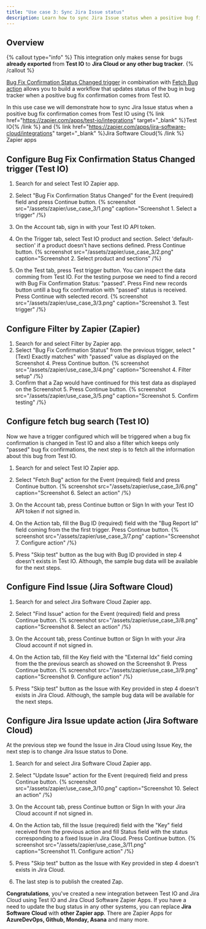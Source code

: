 ```yaml
---
title: "Use case 3: Sync Jira Issue status"
description: Learn how to sync Jira Issue status when a positive bug fix confirmation is received.
---
```


## Overview

{% callout type="info" %}
This integration only makes sense for bugs **already exported** from **Test IO** to **Jira Cloud or any other bug tracker**.
{% /callout %}

[Bug Fix Confirmation Status Changed trigger](/docs/zapier/triggers#bug-fix-confirmation-status-changed) in combination with [Fetch Bug action](/docs/zapier/actions#fetch-bug) allows you to build a workflow that updates status of the bug in bug tracker when a positive bug fix confirmation comes from Test IO.

In this use case we will demonstrate how to sync Jira Issue status when a positive bug fix confirmation comes from Test IO using {% link href="https://zapier.com/apps/test-io/integrations" target="_blank" %}Test IO{% /link %} and {% link href="https://zapier.com/apps/jira-software-cloud/integrations" target="_blank" %}Jira Software Cloud{% /link %} Zapier apps

## Configure Bug Fix Confirmation Status Changed trigger (Test IO)

1. Search for and select Test IO Zapier app.
2. Select "Bug Fix Confirmation Status Changed" for the Event (required) field and press Continue button.
   {% screenshot src="/assets/zapier/use_case_3/1.png" caption="Screenshot 1. Select a trigger" /%}

3. On the Account tab, sign in with your Test IO API token.

4. On the Trigger tab, select Test IO product and section. Select 'default-section' if a product doesn't have sections defined. Press Continue button.
   {% screenshot src="/assets/zapier/use_case_3/2.png" caption="Screenshot 2. Select product and sections" /%}

5. On the Test tab, press Test trigger button. You can inspect the data comming from Test IO. For the testing purpose we need to find a record with Bug Fix Confirmation Status: "passed". Press Find new records button untill a bug fix confirmation with "passed" status is received. Press Continue with selected record.
   {% screenshot src="/assets/zapier/use_case_3/3.png" caption="Screenshot 3. Test trigger" /%}

## Configure Filter by Zapier (Zapier)

1. Search for and select Filter by Zapier app.
2. Select "Bug Fix Confirmation Status" from the previous trigger, select "(Text) Exactly matches" with "passed" value as displayed on the Screenshot 4. Press Continue button.
   {% screenshot src="/assets/zapier/use_case_3/4.png" caption="Screenshot 4. Filter setup" /%}
3. Confirm that a Zap would have continued for this test data as displayed on the Screenshot 5. Press Continue button.
   {% screenshot src="/assets/zapier/use_case_3/5.png" caption="Screenshot 5. Confirm testing" /%}

## Configure fetch bug search (Test IO)

Now we have a trigger configured which will be triggered when a bug fix confirmation is changed in Test IO and also a filter which keeps only "passed" bug fix confirmations, the next step is to fetch all the information about this bug from Test IO.

1. Search for and select Test IO Zapier app.
2. Select "Fetch Bug" action for the Event (required) field and press Continue button.
   {% screenshot src="/assets/zapier/use_case_3/6.png" caption="Screenshot 6. Select an action" /%}

3. On the Account tab, press Continue button or Sign In with your Test IO API token if not signed in.
4. On the Action tab, fill the Bug ID (required) field with the "Bug Report Id" field coming from the the first trigger. Press Continue button.
   {% screenshot src="/assets/zapier/use_case_3/7.png" caption="Screenshot 7. Configure action" /%}

5. Press "Skip test" button as the bug with Bug ID provided in step 4 doesn't exists in Test IO. Although, the sample bug data will be available for the next steps.

## Configure Find Issue (Jira Software Cloud)

1. Search for and select Jira Software Cloud Zapier app.
2. Select "Find Issue" action for the Event (required) field and press Continue button.
   {% screenshot src="/assets/zapier/use_case_3/8.png" caption="Screenshot 8. Select an action" /%}

3. On the Account tab, press Continue button or Sign In with your Jira Cloud account if not signed in.
4. On the Action tab, fill the Key field with the "External Idx" field coming from the the previous search as showed on the Screenshot 9. Press Continue button.
   {% screenshot src="/assets/zapier/use_case_3/9.png" caption="Screenshot 9. Configure action" /%}

5. Press "Skip test" button as the Issue with Key provided in step 4 doesn't exists in Jira Cloud. Although, the sample bug data will be available for the next steps.

## Configure Jira Issue update action (Jira Software Cloud)

At the previous step we found the Issue in Jira Cloud using Issue Key, the next step is to change Jira Issue status to Done.

1. Search for and select Jira Software Cloud Zapier app.
2. Select "Update Issue" action for the Event (required) field and press Continue button.
   {% screenshot src="/assets/zapier/use_case_3/10.png" caption="Screenshot 10. Select an action" /%}

3. On the Account tab, press Continue button or Sign In with your Jira Cloud account if not signed in.
4. On the Action tab, fill the Issue (required) field with the "Key" field received from the previous action and fill Status field with the status corresponding to a fixed Issue in Jira Cloud. Press Continue button.
   {% screenshot src="/assets/zapier/use_case_3/11.png" caption="Screenshot 11. Configure action" /%}

5. Press "Skip test" button as the Issue with Key provided in step 4 doesn't exists in Jira Cloud.

6. The last step is to publish the created Zap.

**Congratulations**, you've created a new integration between Test IO and Jira Cloud using Test IO and Jira Cloud Software Zapier Apps.
If you have a need to update the bug status in any other systems, you can replace **Jira Software Cloud** with **other Zapier app**. There are Zapier Apps for **AzureDevOps, Github, Monday, Asana** and many more.
